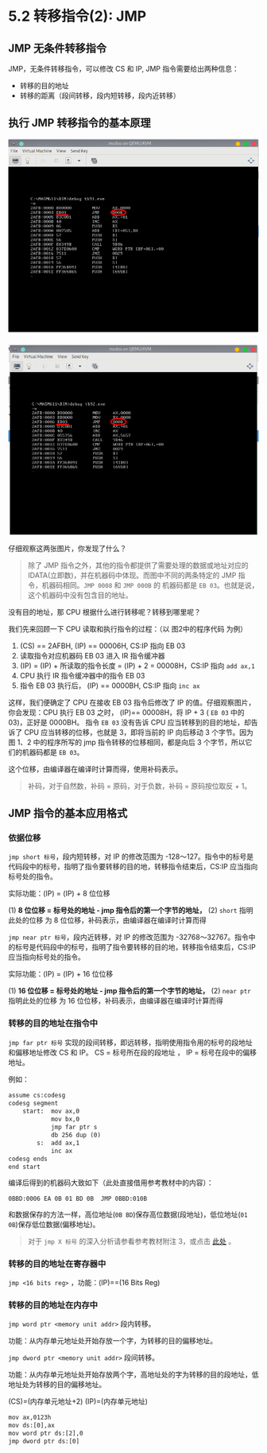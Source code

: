 # 5.2 转移指令(2): JMP

## JMP 无条件转移指令

JMP，无条件转移指令，可以修改 CS 和 IP, JMP 指令需要给出两种信息：

 - 转移的目的地址
 - 转移的距离（段间转移，段内短转移，段内近转移）
 
## 执行 JMP 转移指令的基本原理

![code 9-1-1](../assets/asmcommands/jmp_tb91.png)

![code 9-1-2](../assets/asmcommands/jmp_tb92.png)

仔细观察这两张图片，你发现了什么？

> 除了 JMP 指令之外，其他的指令都提供了需要处理的数据或地址对应的 IDATA(立即数)，并在机器码中体现。而图中不同的两条特定的 JMP 指令，机器码相同。`JMP 0008` 和 `JMP 000B` 的 机器码都是 `EB 03`。也就是说，这个机器码中没有包含目的地址。

没有目的地址，那 CPU 根据什么进行转移呢？转移到哪里呢？

我们先来回顾一下 CPU 读取和执行指令的过程：（以 图2中的程序代码 为例）

1. (CS) == 2AFBH, (IP) == 00006H, CS:IP 指向 EB 03
2. 读取指令对应机器码 EB 03 进入 IR 指令缓冲器
3. (IP) = (IP) + 所读取的指令长度 = (IP) + 2 = 00008H，CS:IP 指向 `add ax,1`
4. CPU 执行 IR 指令缓冲器中的指令 EB 03
5. 指令 EB 03 执行后， (IP) == 0000BH, CS:IP 指向 `inc ax`

这样，我们便确定了 CPU 在接收 EB 03 指令后修改了 IP 的值。仔细观察图片，你会发现：CPU 执行 EB 03 之时， (IP)== 00008H，将 IP + 3 ( `EB 03` 中的 03)，正好是 0000BH。
指令 `EB 03` 没有告诉 CPU 应当转移到的目的地址，却告诉了 CPU 应当转移的位移，也就是 3，即将当前的 IP 向后移动 3 个字节。因为图 1、2 中的程序所写的 jmp 指令转移的位移相同，都是向后 3 个字节，所以它们的机器码都是 `EB 03`。

这个位移，由编译器在编译时计算而得，使用补码表示。

> 补码，对于自然数，补码 = 原码，对于负数，补码 = 原码按位取反 + 1。

## JMP 指令的基本应用格式

### 依据位移

`jmp short 标号`，段内短转移，对 IP 的修改范围为 -128～127。指令中的标号是代码段中的标号，指明了指令要转移的目的地，转移指令结束后，CS:IP 应当指向标号处的指令。

实际功能：(IP) = (IP) + 8 位位移

(1) **8 位位移 = 标号处的地址 - jmp 指令后的第一个字节的地址，**
(2) `short` 指明此处的位移 为 8 位位移，补码表示，由编译器在编译时计算而得

`jmp near ptr 标号`，段内近转移，对 IP 的修改范围为 -32768～32767。指令中的标号是代码段中的标号，指明了指令要转移的目的地，转移指令结束后，CS:IP 应当指向标号处的指令。

实际功能：(IP) = (IP) + 16 位位移

(1) **16 位位移 = 标号处的地址 - jmp 指令后的第一个字节的地址，**
(2) `near ptr` 指明此处的位移 为 16 位位移，补码表示，由编译器在编译时计算而得

### 转移的目的地址在指令中

`jmp far ptr 标号` 实现的段间转移，即远转移，指明使用指令用的标号的段地址和偏移地址修改 CS 和 IP。
CS = 标号所在段的段地址 ， IP = 标号在段中的偏移地址。

例如：
```asm6502
assume cs:codesg
codesg segment 
    start:  mov ax,0
            mov bx,0
            jmp far ptr s
            db 256 dup (0)
        s:  add ax,1
            inc ax
codesg ends
end start
```

编译后得到的机器码大致如下（此处直接借用参考教材中的内容）：
```
0BBD:0006 EA 0B 01 BD 0B  JMP 0BBD:010B
```

和数据保存的方法一样，高位地址(`0B BD`)保存高位数据(段地址)，低位地址(`01 0B`)保存低位数据(偏移地址)。

> 对于 `jmp X 标号` 的深入分析请参看参考教材附注 3，或点击 [此处](./ref_tb3.md) 。

### 转移的目的地址在寄存器中

`jmp <16 bits reg>` ，功能：(IP)==(16 Bits Reg)

### 转移的目的地址在内存中

`jmp word ptr <memory unit addr>` 段内转移。

功能：从内存单元地址处开始存放一个字，为转移的目的偏移地址。

`jmp dword ptr <memory unit addr>` 段间转移。

功能：从内存单元地址处开始存放两个字，高地址处的字为转移的目的段地址，低地址处为转移的目的偏移地址。

(CS)=(内存单元地址+2)
(IP)=(内存单元地址)

```asm6502
mov ax,0123h
mov ds:[0],ax
mov word ptr ds:[2],0
jmp dword ptr ds:[0]
```




